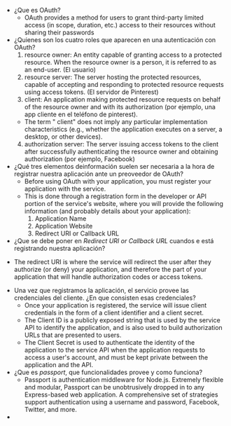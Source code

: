 * ¿Que es OAuth?
  - OAuth provides a method for users to grant third-party limited access (in scope, duration, etc.) access to their resources without sharing their passwords
* ¿Quienes son los cuatro roles que aparecen en una autenticación con OAuth?
  1. resource owner: An entity capable of granting access to a protected resource. When the resource owner is a person, it is referred to as an end-user. (El usuario)
  2. resource server: The server hosting the protected resources, capable of accepting and responding to protected resource requests using access tokens. (El servidor de Pinterest)
  3. client: An application making protected resource requests on behalf of the resource owner and with its authorization (por ejemplo, una app cliente en el teléfono de pinterest).
    - The term " client" does not imply any particular implementation characteristics (e.g., whether the application executes on a server, a desktop, or other devices).
  4. authorization server: The server issuing access tokens to the client after successfully authenticating the resource owner and obtaining authorization (por ejemplo, Facebook)
* ¿Qué tres elementos deinformación suelen ser necesaria a la hora de registrar nuestra aplicación ante un preoveedor de  OAuth?
  - Before using OAuth with your application, you must register your application with the service.
  - This is done through a registration form in the developer or API portion of the service's website, where you will provide the following information (and probably details about your application):
    1. Application Name
    2. Application Website
    3. Redirect URI or Callback URL
*  ¿Que se debe poner en *Redirect URI or Callback URL* cuandos e está registrando nuestra aplicación?
  - The redirect URI is where the service will redirect the user after they authorize (or deny) your application, and therefore the part of your application that will handle authorization codes or access tokens.
* Una vez que registramos la aplicación, el servicio provee las credenciales del cliente. ¿En que consisten esas credenciales?
  - Once your application is registered, the service will issue client credentials in the form of a client identifier and a client secret.
  - The Client ID is a publicly exposed string that is used by the service API to identify the application, and is also used to build authorization URLs that are presented to users.
  - The Client Secret is used to authenticate the identity of the application to the service API when the application requests to access a user's account, and must be kept private between the application and the API.
* ¿Que es *passport*, que funcionalidades provee  y como funciona?
  - Passport is authentication middleware for Node.js. Extremely flexible and modular, Passport can be unobtrusively dropped in to any Express-based web application. A comprehensive set of strategies support authentication using a username and password, Facebook, Twitter, and more.
* 
